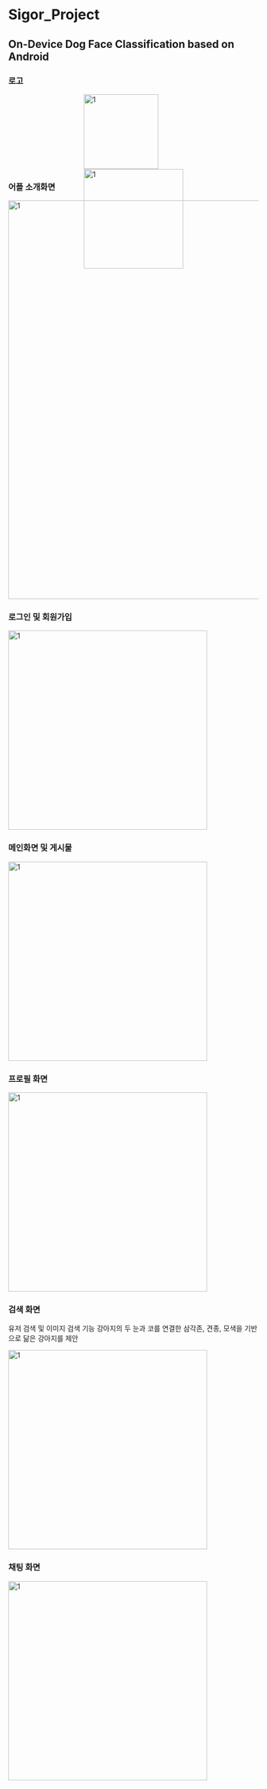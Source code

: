 # Sigor_Project

## On-Device Dog Face Classification based on Android

### 로고

<div style="width:200px; height:150px; margin:auto">
  <img width="150" alt="1" src="https://user-images.githubusercontent.com/60697742/102069416-17525480-3e41-11eb-889a-d0d07dba2a46.png">
  <img width="200" alt="1" src="https://user-images.githubusercontent.com/60697742/102070009-e32b6380-3e41-11eb-868b-de31e75aa5c3.png">
</div>


### 어플 소개화면

<img width="800" alt="1" src="https://user-images.githubusercontent.com/60697742/102069976-d575de00-3e41-11eb-8b9b-d945c1d18201.png">


### 로그인 및 회원가입

<img width = "400" alt="1" src="https://user-images.githubusercontent.com/60697742/102070022-e6265400-3e41-11eb-8d8b-5361ec8e7ba0.png">


### 메인화면 및 게시물

<img width = "400" alt="1" src="https://user-images.githubusercontent.com/60697742/102070087-fc341480-3e41-11eb-8881-840e2b9a059c.png">


### 프로필 화면

<img width = "400" alt="1" src="https://user-images.githubusercontent.com/60697742/102070095-00f8c880-3e42-11eb-8770-b3dc8655cb24.png">


### 검색 화면

유저 검색 및 이미지 검색 기능
강아지의 두 눈과 코를 연결한 삼각존, 견종, 모색을 기반으로 닮은 강아지를 제안

<img width = "400" alt="1" src="https://user-images.githubusercontent.com/60697742/102070145-10781180-3e42-11eb-80c1-894b403e0907.png">
 
 
### 채팅 화면

<img width = "400" alt="1" src="https://user-images.githubusercontent.com/60697742/102070157-12da6b80-3e42-11eb-93c8-3487ff43a250.png">
